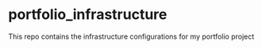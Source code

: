 # portfolio_infrastructure
This repo contains the infrastructure configurations for my portfolio project
